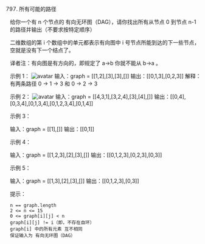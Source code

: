 797. 所有可能的路径

给你一个有 n 个节点的 有向无环图（DAG），请你找出所有从节点 0 到节点 n-1 的路径并输出（不要求按特定顺序）

二维数组的第 i 个数组中的单元都表示有向图中 i 号节点所能到达的下一些节点，空就是没有下一个结点了。

译者注：有向图是有方向的，即规定了 a→b 你就不能从 b→a 。

 

示例 1：
![avatar](https://assets.leetcode.com/uploads/2020/09/28/all_1.jpg)
输入：graph = [[1,2],[3],[3],[]]
输出：[[0,1,3],[0,2,3]]
解释：有两条路径 0 -> 1 -> 3 和 0 -> 2 -> 3

示例 2：
![avatar](https://assets.leetcode.com/uploads/2020/09/28/all_2.jpg)
输入：graph = [[4,3,1],[3,2,4],[3],[4],[]]
输出：[[0,4],[0,3,4],[0,1,3,4],[0,1,2,3,4],[0,1,4]]

示例 3：

输入：graph = [[1],[]]
输出：[[0,1]]

示例 4：

输入：graph = [[1,2,3],[2],[3],[]]
输出：[[0,1,2,3],[0,2,3],[0,3]]

示例 5：

输入：graph = [[1,3],[2],[3],[]]
输出：[[0,1,2,3],[0,3]]

 

提示：

    n == graph.length
    2 <= n <= 15
    0 <= graph[i][j] < n
    graph[i][j] != i（即，不存在自环）
    graph[i] 中的所有元素 互不相同
    保证输入为 有向无环图（DAG）

